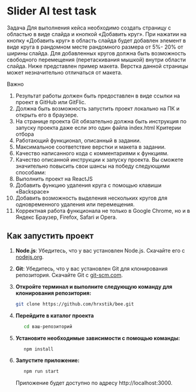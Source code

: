 # Slider AI test task

Задача
Для выполнения кейса необходимо создать страницу с областью в виде слайда и
кнопкой «Добавить круг». При нажатии на кнопку «Добавить круг» в область слайда
будет добавлен элемент в виде круга в рандомном месте рандомного размера от 5%-
20% от ширины слайда. Для добавленных кругов должна быть возможность
свободного перемещения (перетаскивания мышкой) внутри области слайда. Ниже
представлен пример макета. Верстка данной страницы может незначительно
отличаться от макета.

Важно

1. Результат работы должен быть предоставлен в виде ссылки на проект в GitHub
   или GitFlic.
2. Должна быть возможность запустить проект локально на ПК и открыть его в
   браузере.
3. На странице проекта Git обязательно должна быть инструкция по запуску
   проекта даже если это один файла index.html
   Критерии отбора
4. Работающий функционал, описанный в задании.
5. Максимальное соответствие верстки и макета в задании.
6. Качество написанного кода с комментариями к функциям.
7. Качество описанной инструкции к запуску проекта.
   Вы сможете значительно повысить свои шансы на победу следующими способами:
8. Выполнить проект на ReactJS
9. Добавить функцию удаления круга с помощью клавиши «Backspace»
10. Добавить возможность выделения нескольких кругов для одновременного
    удаления или перемещения.
11. Корректная работа функционала не только в Google Chrome, но и в Яндекс
    Браузер, Firefox, Safari и Opera.

## Как запустить проект

1. **Node.js**: Убедитесь, что у вас установлен Node.js. Скачайте его с [nodejs.org](https://nodejs.org).

2. **Git**: Убедитесь, что у вас установлен Git для клонирования репозитория. Скачайте Git с [git-scm.com](https://git-scm.com).

3. **Откройте терминал и выполните следующую команду для клонирования репозитория:**

   ```bash
   git clone https://github.com/hrxstik/bee.git
   ```

4. **Перейдите в каталог проекта**

   ```bash
      cd ваш-репозиторий
   ```

5. **Установите необходимые зависимости с помощью команды:**

   ```bash
      npm install
   ```

6. **Запустите приложение:**
   ```bash
      npm run start
   ```
   Приложение будет доступно по адресу http://localhost:3000.
